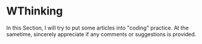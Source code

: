 # WThinking
In this Section, I will try to put some articles into "coding" practice.
At the sametime, sincerely appreciate if any comments or suggestions is provided.
